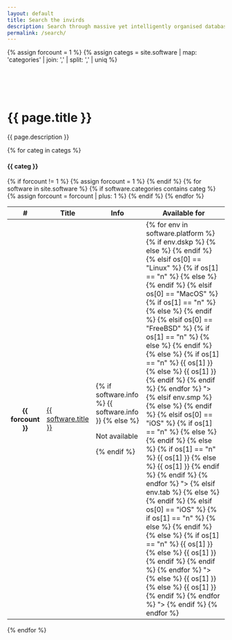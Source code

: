 ```yaml
---
layout: default
title: Search the invirds
description: Search through massive yet intelligently organised database
permalink: /search/
---
```

{% assign forcount = 1 %}
{% assign categs =  site.software | map: 'categories' | join: ','  | split: ',' | uniq %}

<div class="container-fluid bg-clr1 text-white text-center py-3">
  <div style="height:3.5rem;"></div>
  <h1>{{ page.title }}</h1>
  <p>{{ page.description }}</p>
</div>
<div class="container-fluid bg-clr2-light py-3">
  {% for categ in categs %}
  <div class="card mb-3">
    <div class="card-body">
      <h4 class="card-title">{{ categ }}</h4>
      <div class="card-text">
        <div class="table-responsive-md">
          <table class="table table-bordered">
            <thead>
              <tr>
                <th scope="col">#</th>
                <th scope="col">Title</th>
                <th scope="col">Info</th>
                <th scope="col">Available for</th>
              </tr>
            </thead>
            <tbody>
              <!-- Ensure that variable forcount has value 1 for each category and such category's card -->
              {% if forcount != 1 %}
              {% assign forcount = 1 %}
              {% endif %}
              {% for software in site.software %}
              {% if software.categories contains categ %}
              <tr>
                <th scope="row">{{ forcount }}</th>
                <td><a class="font-weight-bold text-dark" href="{{ software.url | prepend: site.baseurl | prepend: site.url }}" target="_blank">{{ software.title }}</a>&nbsp;<span class="fas fa-external-link-alt small"></span></td>
                <td>
                  {% if software.info %}
                  {{ software.info }}
                  {% else %}
                  <p>Not available</p>
                  {% endif %}
                </td>
                <td>
                  {% for env in software.platform %}
                  {% if env.dskp %}
                  <a role="button" class="btn" tabindex="0" data-toggle="popover" data-trigger="focus" data-html="true" data-original-title="Desktop" data-content="
                  {% for os in env.dskp %}
                  {% if os[0] == "Windows" %}
                  {% if os[1] == "n" %}
                  <span class='fab fa-windows border border-warning'></span>
                  {% else %}
                  <span class='fab fa-windows'></span>
                  {% endif %}
                  {% elsif os[0] == "Linux" %}
                  {% if os[1] == "n" %}
                  <span class='fab fa-linux border border-warning'></span>
                  {% else %}
                  <span class='fab fa-linux'></span>
                  {% endif %}
                  {% elsif os[0] == "MacOS" %}
                  {% if os[1] == "n" %}
                  <span class='fab fa-apple border border-warning'></span>
                  {% else %}
                  <span class='fab fa-apple'></span>
                  {% endif %}
                  {% elsif os[0] == "FreeBSD" %}
                  {% if os[1] == "n" %}
                  <span class='fab fa-freebsd border border-warning'></span>
                  {% else %}
                  <span class='fab fa-freebsd'></span>
                  {% endif %}
                  {% else %}
                  {% if os[1] == "n" %}
                  <span class='border border-warning shadow-sm p-1'>{{ os[1] }}</span>
                  {% else %}
                  <span class='shadow-sm p-1'>{{ os[1] }}</span>
                  {% endif %}
                  {% endif %}
                  {% endfor %}
                  "><span class="fas fa-desktop"></span></a>
                  {% elsif env.smp %} 
                  <a role="button" class="btn" tabindex="0" data-toggle="popover" data-trigger="focus" data-html="true" data-original-title="Smartphone" data-content="
                  {% for os in env.smp %}
                  {% if os[0] == "Android" %}
                  {% if os[1] == "n" %}
                  <span class='fab fa-android border border-warning'></span>
                  {% else %}
                  <span class='fab fa-android'></span>
                  {% endif %}
                  {% elsif os[0] == "iOS" %}
                  {% if os[1] == "n" %}
                  <span class='fab fa-apple border border-warning'></span>
                  {% else %}
                  <span class='fab fa-apple'></span>
                  {% endif %}
                  {% else %}
                  {% if os[1] == "n" %}
                  <span class='border border-warning shadow-sm p-1'>{{ os[1] }}</span>
                  {% else %}
                  <span class='shadow-sm p-1'>{{ os[1] }}</span>
                  {% endif %}
                  {% endif %}
                  {% endfor %}
                  "><span class="fas fa-mobile-alt"></span></a>          
                  {% elsif env.tab %} 
                  <a role="button" class="btn" tabindex="0" data-toggle="popover" data-trigger="focus" data-html="true" data-original-title="Tablet" data-content="
                  {% for os in env.tab %}
                  {% if os[0] == "Android" %}
                  {% if os[1] == "n" %}
                  <span class='fab fa-android border border-warning'></span>
                  {% else %}
                  <span class='fab fa-android'></span>
                  {% endif %}
                  {% elsif os[0] == "iOS" %}
                  {% if os[1] == "n" %}
                  <span class='fab fa-apple border border-warning'></span>
                  {% else %}
                  <span class='fab fa-apple'></span>
                  {% endif %}
                  {% else %}
                  {% if os[1] == "n" %}
                  <span class='border border-warning shadow-sm p-1'>{{ os[1] }}</span>
                  {% else %}
                  <span class='shadow-sm p-1'>{{ os[1] }}</span>
                  {% endif %}
                  {% endif %}
                  {% endfor %}
                  "><span class="fas fa-tablet-alt"></span></a>
                  {% else %} 
                  <a role="button" class="btn" tabindex="0" data-toggle="popover" data-trigger="focus" data-html="true" data-original-title="Tablet" data-content="
                  {% for item in env.else %}
                  {% if item[1] == "n" %}
                  <span class='border border-warning shadow-sm p-1'>{{ os[1] }}</span>
                  {% else %}
                  <span class='shadow-sm p-1'>{{ os[1] }}</span>
                  {% endif %}
                  {% endfor %}
                  "><span class="fas fa-bars"></span></a>
                  {% endif %}
                  {% endfor %}
                </td>
              </tr>
              <!-- Increment forcount by 1 for each software printed on a category's card -->
              {% assign forcount = forcount | plus: 1 %}
              {% endif %}
              {% endfor %}
            </tbody>
          </table>
        </div>
      </div>
    </div>
  </div>
  {% endfor %}
</div>

<!-- Initialize Popovers -->
<!-- 
  " $(function(){$('[data-toggle="popover"]').popover()}); " has been converted into base64 format using https://www.base64encode.org/ and included as 'src' so that adding 'defer' attribute to <script> tag is allowed.
  This allows to place jQuery at the end of the document. Credit for idea to: https://stackoverflow.com/a/46088817
 -->
<script src="data:text/javascript;base64,JChmdW5jdGlvbigpeyQoJ1tkYXRhLXRvZ2dsZT0icG9wb3ZlciJdJykucG9wb3ZlcigpfSk7" defer></script>

